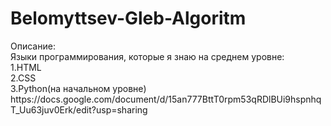 # Belomyttsev-Gleb-Algoritm
<div>Описание:
  <div>Языки программирования, которые я знаю на среднем уровне:
    <div>1.HTML
   <div> 2.CSS
    <div>3.Python(на начальном уровне)
<div>https://docs.google.com/document/d/15an777BttT0rpm53qRDlBUi9hspnhqT_Uu63juv0Erk/edit?usp=sharing
